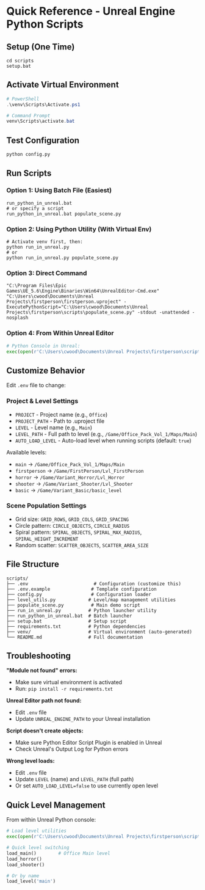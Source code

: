 # Quick Reference - Unreal Engine Python Scripts

## Setup (One Time)
```batch
cd scripts
setup.bat
```

## Activate Virtual Environment
```powershell
# PowerShell
.\venv\Scripts\Activate.ps1

# Command Prompt
venv\Scripts\activate.bat
```

## Test Configuration
```batch
python config.py
```

## Run Scripts

### Option 1: Using Batch File (Easiest)
```batch
run_python_in_unreal.bat
# or specify a script
run_python_in_unreal.bat populate_scene.py
```

### Option 2: Using Python Utility (With Virtual Env)
```batch
# Activate venv first, then:
python run_in_unreal.py
# or
python run_in_unreal.py populate_scene.py
```

### Option 3: Direct Command
```batch
"C:\Program Files\Epic Games\UE_5.6\Engine\Binaries\Win64\UnrealEditor-Cmd.exe" "C:\Users\cwood\Documents\Unreal Projects\firstperson\firstperson.uproject" -ExecutePythonScript="C:\Users\cwood\Documents\Unreal Projects\firstperson\scripts\populate_scene.py" -stdout -unattended -nosplash
```

### Option 4: From Within Unreal Editor
```python
# Python Console in Unreal:
exec(open(r'C:\Users\cwood\Documents\Unreal Projects\firstperson\scripts\populate_scene.py').read())
```

## Customize Behavior

Edit `.env` file to change:

### Project & Level Settings
- `PROJECT` - Project name (e.g., `Office`)
- `PROJECT_PATH` - Path to .uproject file
- `LEVEL` - Level name (e.g., `Main`)
- `LEVEL_PATH` - Full path to level (e.g., `/Game/Office_Pack_Vol_1/Maps/Main`)
- `AUTO_LOAD_LEVEL` - Auto-load level when running scripts (default: `true`)

Available levels:
- `main` → `/Game/Office_Pack_Vol_1/Maps/Main`
- `firstperson` → `/Game/FirstPerson/Lvl_FirstPerson`
- `horror` → `/Game/Variant_Horror/Lvl_Horror`
- `shooter` → `/Game/Variant_Shooter/Lvl_Shooter`
- `basic` → `/Game/Variant_Basic/basic_level`

### Scene Population Settings
- Grid size: `GRID_ROWS`, `GRID_COLS`, `GRID_SPACING`
- Circle pattern: `CIRCLE_OBJECTS`, `CIRCLE_RADIUS`
- Spiral pattern: `SPIRAL_OBJECTS`, `SPIRAL_MAX_RADIUS`, `SPIRAL_HEIGHT_INCREMENT`
- Random scatter: `SCATTER_OBJECTS`, `SCATTER_AREA_SIZE`

## File Structure
```
scripts/
├── .env                        # Configuration (customize this)
├── .env.example               # Template configuration
├── config.py                  # Configuration loader
├── level_utils.py            # Level/map management utilities
├── populate_scene.py          # Main demo script
├── run_in_unreal.py          # Python launcher utility
├── run_python_in_unreal.bat  # Batch launcher
├── setup.bat                 # Setup script
├── requirements.txt          # Python dependencies
├── venv/                     # Virtual environment (auto-generated)
└── README.md                 # Full documentation
```

## Troubleshooting

**"Module not found" errors:**
- Make sure virtual environment is activated
- Run: `pip install -r requirements.txt`

**Unreal Editor path not found:**
- Edit `.env` file
- Update `UNREAL_ENGINE_PATH` to your Unreal installation

**Script doesn't create objects:**
- Make sure Python Editor Script Plugin is enabled in Unreal
- Check Unreal's Output Log for Python errors

**Wrong level loads:**
- Edit `.env` file
- Update `LEVEL` (name) and `LEVEL_PATH` (full path)
- Or set `AUTO_LOAD_LEVEL=false` to use currently open level

## Quick Level Management

From within Unreal Python console:
```python
# Load level utilities
exec(open(r'C:\Users\cwood\Documents\Unreal Projects\firstperson\scripts\level_utils.py').read())

# Quick level switching
load_main()        # Office Main level
load_horror()
load_shooter()

# Or by name
load_level('main')
```
